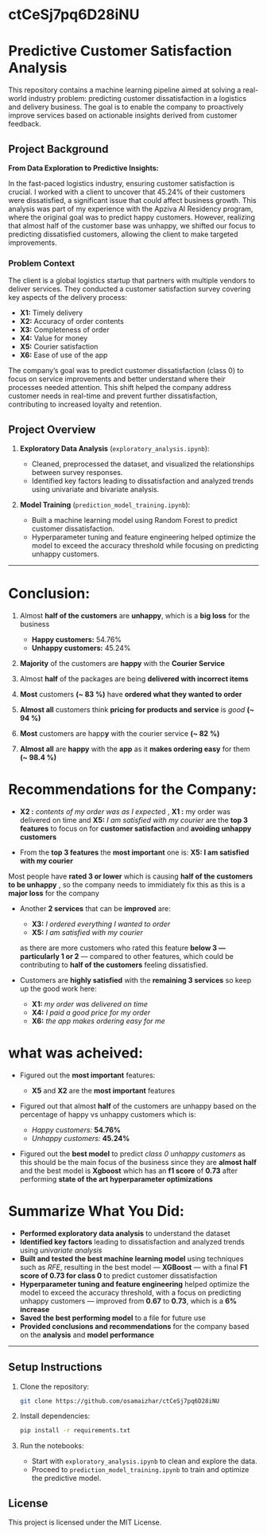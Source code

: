 ﻿# ctCeSj7pq6D28iNU

# Predictive Customer Satisfaction Analysis

This repository contains a machine learning pipeline aimed at solving a real-world industry problem: predicting customer dissatisfaction in a logistics and delivery business. The goal is to enable the company to proactively improve services based on actionable insights derived from customer feedback.

## Project Background

**From Data Exploration to Predictive Insights:**

In the fast-paced logistics industry, ensuring customer satisfaction is crucial. I worked with a client to uncover that 45.24% of their customers were dissatisfied, a significant issue that could affect business growth. This analysis was part of my experience with the Apziva AI Residency program, where the original goal was to predict happy customers. However, realizing that almost half of the customer base was unhappy, we shifted our focus to predicting dissatisfied customers, allowing the client to make targeted improvements.

### Problem Context

The client is a global logistics startup that partners with multiple vendors to deliver services. They conducted a customer satisfaction survey covering key aspects of the delivery process:

- **X1:** Timely delivery
- **X2:** Accuracy of order contents
- **X3:** Completeness of order
- **X4:** Value for money
- **X5:** Courier satisfaction
- **X6:** Ease of use of the app

The company’s goal was to predict customer dissatisfaction (class 0) to focus on service improvements and better understand where their processes needed attention. This shift helped the company address customer needs in real-time and prevent further dissatisfaction, contributing to increased loyalty and retention.

## Project Overview

1. **Exploratory Data Analysis** (`exploratory_analysis.ipynb`):
   - Cleaned, preprocessed the dataset, and visualized the relationships between survey responses.
   - Identified key factors leading to dissatisfaction and analyzed trends using univariate and bivariate analysis.

2. **Model Training** (`prediction_model_training.ipynb`):
   - Built a machine learning model using Random Forest to predict customer dissatisfaction.
   - Hyperparameter tuning and feature engineering helped optimize the model to exceed the accuracy threshold while focusing on predicting unhappy customers.

---
# **Conclusion**:
1. Almost **half of the customers** are **unhappy**, which is a **big loss** for the business

    - **Happy customers:** 54.76%
    - **Unhappy customers:** 45.24% 

2. **Majority** of the customers are **happy** with the **Courier Service**
3. Almost **half** of the packages are being **delivered with incorrect items**
4. **Most** customers **(~ 83 %)** have **ordered what they wanted to order**
5. **Almost all** customers think **pricing for products and service** is *good* **(~ 94 %)**
6. **Most** customers are happ**y** with the courier service **(~ 82 %)**
7. **Almost all** are **happy** with the **app** as it **makes ordering easy** for them **(~ 98.4 %)**

# **Recommendations for the Company:**

- **X2 :** *contents of my order was as I expecte*d , **X1 :** my order was delivered on time and **X5:** *I am satisfied with my courier* are the **top 3 features** to focus on for **customer satisfaction** and **avoiding unhappy customers**

- From the **top 3 features** the **most important** one is: **X5: I am satisfied with my courier**

Most people have **rated 3 or lower** which is causing **half of the customers to be unhappy** , so the company needs to immidiately fix this as this is a **major loss** for the company

- Another **2 services** that can be **improved** are:
    
    - **X3:** *I ordered everything I wanted to order* 
    - **X5:** *I am satisfied with my courier*
    
    as there are more customers who rated this feature **below 3 — particularly 1 or 2** — compared to other features, which could be contributing to **half of the customers** feeling dissatisfied.

- Customers are **highly satisfied** with the **remaining 3 services** so keep up the good work here:

    - **X1:** *my order was delivered on time*
    - **X4:** *I paid a good price for my order*
    - **X6:** *the app makes ordering easy for me*


# **what was acheived:**

- Figured out the **most important** features:

    - **X5** and **X2** are the **most important** features

- Figured out that almost **half** of the customers are unhappy based on the percentage of happy vs unhappy customers which is:

    - *Happy customers:* **54.76%**
    - *Unhappy customers:* **45.24%**

- Figured out the **best model** to predict *class 0 unhappy customers* as this should be the main focus of the business since they are **almost half** and the best model is **Xgboost** which has an **f1 score** of **0.73** after performing **state of the art hyperparameter optimizations**


# **Summarize What You Did:**

- **Performed exploratory data analysis** to understand the dataset  
- **Identified key factors** leading to dissatisfaction and analyzed trends using *univariate analysis*  
- **Built and tested the best machine learning model** using techniques such as *RFE*, resulting in the best model — **XGBoost** — with a final **F1 score of 0.73 for class 0** to predict customer dissatisfaction  
- **Hyperparameter tuning and feature engineering** helped optimize the model to exceed the accuracy threshold, with a focus on predicting unhappy customers — improved from **0.67** to **0.73**, which is a **6% increase**  
- **Saved the best performing model** to a file for future use  
- **Provided conclusions and recommendations** for the company based on the **analysis** and **model performance**

---

## Setup Instructions

1. Clone the repository:
   ```bash
   git clone https://github.com/osamaizhar/ctCeSj7pq6D28iNU
   ```

2. Install dependencies:
   ```bash
   pip install -r requirements.txt
   ```

3. Run the notebooks:
   - Start with `exploratory_analysis.ipynb` to clean and explore the data.
   - Proceed to `prediction_model_training.ipynb` to train and optimize the predictive model.

## License
This project is licensed under the MIT License.
